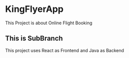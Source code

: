 # KingFlyerApp 
This Project is about Online Flight Booking
## This is SubBranch
This project uses React as Frontend and Java as Backend